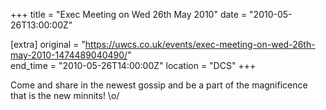 +++
title = "Exec Meeting on Wed 26th May 2010"
date = "2010-05-26T13:00:00Z"

[extra]
original = "https://uwcs.co.uk/events/exec-meeting-on-wed-26th-may-2010-1474489040490/"    
end_time = "2010-05-26T14:00:00Z"
location = "DCS"
+++

Come and share in the newest gossip and be a part of the magnificence that is the new minnits\! \\o/


